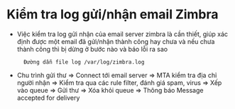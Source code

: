 # Kiểm tra log gửi/nhận email Zimbra

- Việc kiểm tra log gửi nhận của email server zimbra là cần thiết, giúp xác định được một email đã gửi/nhận thành công hay chưa và nếu chưa thành công thì bị dừng ở bước nào và báo lỗi ra sao

        Đường dẫn file log /var/log/zimbra.log

- Chu trình gửi thư => Connect tới email server => MTA kiểm tra địa chỉ người nhận => Kiểm tra qua các rule filter, đánh giá spam, virus => Xếp vào queue => Gửi thư => Xóa khỏi queue => Thông báo Message accepted for delivery





